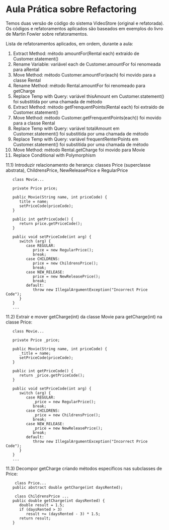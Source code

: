 # Aula Prática sobre Refactoring

Temos duas versão de código do sistema VideoStore (original e refatorada). Os códigos e refatoramentos aplicados são baseados em exemplos do livro de Martin Fowler sobre refatoramentos.

Lista de refatoramentos aplicados, em ordem, durante a aula:
1) Extract Method: método amountFor(Rental each) extraído de Customer.statement()
2) Rename Variable: variável each de Customer.amountFor foi renomeada para aRental
3) Move Method: método Customer.amountFor(each) foi movido para a classe Rental
4) Rename Method: método Rental.amountFor foi renomeado para getCharge
5) Replace Temp with Query: variável thisAmount em Customer.statement() foi substitída por uma chamada de método
6) Extract Method: método getFrenquentPoints(Rental each) foi extraído de Customer.statement()
7) Move Method: método Customer.getFrenquentPoints(each)) foi movido para a classe Rental
8) Replace Temp with Query: variável totalAmount em Customer.statement() foi substitída por uma chamada de método
9) Replace Temp with Query: variável frequentRenterPoints em Customer.statement() foi substitída por uma chamada de método
10) Move Method: método Rental.getCharge foi movido para Movie
11) Replace Conditional with Polymorphism

11.1) Introduzir relacionamento de herança: classes Price (superclasse abstrata), ChildrensPrice, NewReleasePrice e RegularPrice 
```
   class Movie...

   private Price price;

   public Movie(String name, int priceCode) {
      title = name;
      setPriceCode(priceCode);
   }
    
   public int getPriceCode() {
      return price.getPriceCode();
   }
   
   public void setPriceCode(int arg) {
      switch (arg) {
         case REGULAR:
            price = new RegularPrice();
            break;
         case CHILDRENS:
            price = new ChildrensPrice();
            break;
         case NEW_RELEASE:
            price = new NewReleasePrice();
            break;
         default:
            throw new IllegalArgumentException("Incorrect Price Code");
      }
   }
   ...
```
11.2) Extrair e mover getCharge(int) da classe Movie para getCharge(int) na classe Price:
```
   class Movie...

   private Price _price;

   public Movie(String name, int priceCode) {
      _title = name;
      setPriceCode(priceCode);
   }
    
   public int getPriceCode() {
      return _price.getPriceCode();
   }
   
   public void setPriceCode(int arg) {
      switch (arg) {
         case REGULAR:
            _price = new RegularPrice();
            break;
         case CHILDRENS:
            _price = new ChildrensPrice();
            break;
         case NEW_RELEASE:
            _price = new NewReleasePrice();
            break;
         default:
            throw new IllegalArgumentException("Incorrect Price Code");
      }
   }
   ...
```
11.3) Decompor getCharge criando métodos específicos nas subclasses de Price:
```
    class Price...
   public abstract double getCharge(int daysRented);
```
```
    class ChildrensPrice ...
   public double getCharge(int daysRented) {
      double result = 1.5;
      if (daysRented > 3)
         result += (daysRented - 3) * 1.5;
      return result;
   }
```
